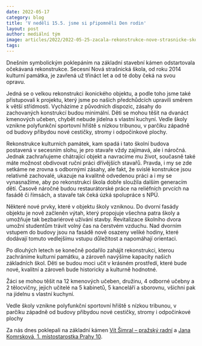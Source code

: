 ```yaml
---
date: 2022-05-17
category: blog
title: 'V neděli 15.5. jsme si připomněli Den rodin'
layout: post
author: mediální tým
image: articles/2022/2022-05-25-zacala-rekonstrukce-nove-strasnicke-skoly-otevre-se-za-dva-roky.jpg
tags:
---
```


Dnešním symbolickým poklepáním na základní stavební kámen odstartovala očekávaná rekonstrukce. Secesní Nová strašnická škola, od roku 2014 kulturní památka, je zavřená už třináct let a od té doby čeká na svou opravu.

Jedná se o velkou rekonstrukci ikonického objektu, a podle toho jsme také přistupovali k projektu, který jsme po našich předchůdcích upravili směrem k větší střídmosti. Vycházíme z původních dispozic, zásahy do zachovaných konstrukcí budou minimální. Děti se mohou těšit na dvanáct kmenových učeben, chybět nebude jídelna s vlastní kuchyní. Vedle školy vznikne polyfunkční sportovní hřiště s nízkou tribunou, v parčíku západně od budovy přibydou nové cestičky, stromy i odpočinkové plochy.

Rekonstrukce kulturních památek, kam spadá i tato školní budova postavená v secesním slohu, je pro stavaře vždy zajímavá, ale i náročná. Jednak zachraňujeme chátrající objekt a navracíme mu život, současně také máte možnost obdivovat ruční práci dřívějších stavařů. Pravda, i my se zde setkáme ne zrovna s odbornými zásahy, ale fakt, že svislé konstrukce jsou relativně zachovalé, ukazuje na kvalitně odvedenou práci a i my se vynasnažíme, aby po rekonstrukci škola dobře sloužila dalším generacím dětí. Časově náročné budou restaurátorské práce na reliéfních prvcích na fasádě či římsách, a stavaře tak čeká úzká spolupráce s NPÚ.

Některé nové prvky, které v objektu školy vzniknou. Do dvorní fasády objektu je nově začleněn výtah, který propojuje všechna patra školy a umožňuje tak bezbariérové užívání stavby. Revitalizace školního dvora umožní studentům trávit volný čas na čerstvém vzduchu. Nad dvorním vstupem do budovy jsou na fasádě nově osazeny veliké hodiny, které dodávají tomuto vedlejšímu vstupu důležitost a napomáhají orientaci.

Po dlouhých letech se konečně podařilo zahájit rekonstrukci, kterou zachráníme kulturní památku, a zároveň navýšíme kapacity našich základních škol. Děti se budou moci učit v krásném prostředí, které bude nové, kvalitní a zároveň bude historicky a kulturně hodnotné.

Žáci se mohou těšit na 12 kmenových učeben, družinu, 4 odborné učebny a 2 tělocvičny, jejich učitelé na 5 kabinetů, 5 kanceláří a sborovnu, všichni pak na jídelnu s vlastní kuchyní.

Vedle školy vznikne polyfunkční sportovní hřiště s nízkou tribunou, v parčíku západně od budovy přibydou nové cestičky, stromy i odpočinkové plochy

Za nás dnes poklepali na základní kámen  [Vít Šimral – pražský radní](https://www.facebook.com/piratsimral/?__cft__[0]=AZXV-wLNT6XKarkKqzuN5gs3syJAaF41-bkI3ix_5-cxFeXo8rNK9kj8-jE_azkKo2KUdNcr4BFUfSnMhsRq4gPvuEu_5PY1ZcxzoRuwWo0aX140OexU_3u5QAZOYtd9JOZ6V2VuYMvXNOFF9n3LrJobyXifiHbBCc_EhAaKQpg9SdMfICtQa5Lj7cAn6mvHdWE&__tn__=kK-R)  a  [Jana Komrsková, 1. místostarostka Prahy 10](https://www.facebook.com/komrskova.jana/?__cft__[0]=AZXV-wLNT6XKarkKqzuN5gs3syJAaF41-bkI3ix_5-cxFeXo8rNK9kj8-jE_azkKo2KUdNcr4BFUfSnMhsRq4gPvuEu_5PY1ZcxzoRuwWo0aX140OexU_3u5QAZOYtd9JOZ6V2VuYMvXNOFF9n3LrJobyXifiHbBCc_EhAaKQpg9SdMfICtQa5Lj7cAn6mvHdWE&__tn__=kK-R).
